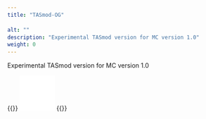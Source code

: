 ```yaml
---
title: "TASmod-OG"

alt: ""
description: "Experimental TASmod version for MC version 1.0"
weight: 0
---
```


Experimental TASmod version for MC version 1.0

{{<rawhtml>}}
<a href="https://github.com/MinecraftTAS/TASmod-OG"><img class="inlineBlock border hovered"
		src="/images/Github-Mark.svg" height="80" alt="GitHub logo"></a>
{{</rawhtml>}}